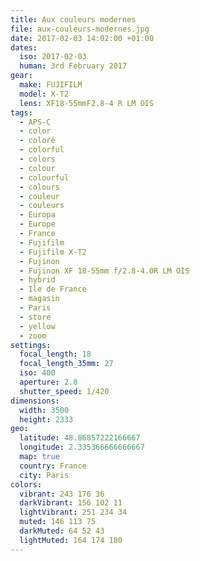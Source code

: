 ```yaml
---
title: Aux couleurs modernes
file: aux-couleurs-modernes.jpg
date: 2017-02-03 14:02:00 +01:00
dates:
  iso: 2017-02-03
  human: 3rd February 2017
gear:
  make: FUJIFILM
  model: X-T2
  lens: XF18-55mmF2.8-4 R LM OIS
tags:
  - APS-C
  - color
  - coloré
  - colorful
  - colors
  - colour
  - colourful
  - colours
  - couleur
  - couleurs
  - Europa
  - Europe
  - France
  - Fujifilm
  - Fujifilm X-T2
  - Fujinon
  - Fujinon XF 18-55mm f/2.8-4.0R LM OIS
  - hybrid
  - Ile de France
  - magasin
  - Paris
  - store
  - yellow
  - zoom
settings:
  focal_length: 18
  focal_length_35mm: 27
  iso: 400
  aperture: 2.8
  shutter_speed: 1/420
dimensions:
  width: 3500
  height: 2333
geo:
  latitude: 48.86857222166667
  longitude: 2.335366666666667
  map: true
  country: France
  city: Paris
colors:
  vibrant: 243 176 36
  darkVibrant: 156 102 11
  lightVibrant: 251 234 34
  muted: 146 113 75
  darkMuted: 64 52 43
  lightMuted: 164 174 180
---
```



